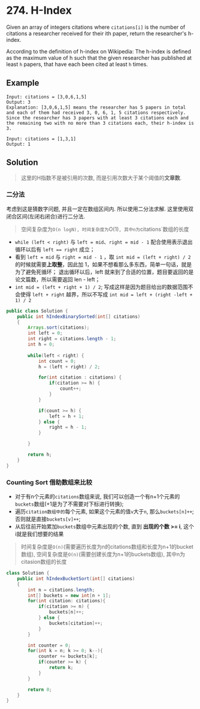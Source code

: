 # 274. H-Index
Given an array of integers citations where `citations[i]` is the number of citations a researcher received for their ith paper, 
return the researcher's h-index.

According to the definition of h-index on Wikipedia: 
The h-index is defined as the maximum value of h such that the given researcher has published at least `h` papers, 
that have each been cited at least `h` times.



## Example
```
Input: citations = [3,0,6,1,5]
Output: 3
Explanation: [3,0,6,1,5] means the researcher has 5 papers in total and each of them had received 3, 0, 6, 1, 5 citations respectively.
Since the researcher has 3 papers with at least 3 citations each and the remaining two with no more than 3 citations each, their h-index is 3.
```

```
Input: citations = [1,3,1]
Output: 1
```

## Solution
> 这里的H指数不是被引用的次数, 而是引用次数大于某个阈值的**文章数**.

### 二分法
考虑到这是猜数字问题, 并且一定在数组区间内. 所以使用二分法求解. 这里使用双闭合区间(左闭右闭合)进行二分法.
> 空间复杂度为`O(n logN), 时间复杂度为`O(1)`, 其中n为`citations`数组的长度 

* `while (left < right)` 与 `left = mid`、`right = mid - 1` 配合使用表示退出循环以后有 `left == right` 成立；
* 看到 `left = mid` 与 `right = mid - 1` ，取 `int mid = (left + right) / 2` 的时候就需要**上取整**，因此加 1，如果不想看那么多东西，简单一句话，就是为了避免死循环；
退出循环以后，left 就来到了合适的位置，题目要返回的是论文篇数，所以需要返回 len - left；
* `int mid = (left + right + 1) / 2`; 写成这样是因为题目给出的数据范围不会使得 `left + right` 越界，所以不写成 `int mid = left + (right -left + 1) / 2`

```java
public class Solution {
    public int hIndexBinarySorted(int[] citations)
    {
        Arrays.sort(citations);
        int left = 0;
        int right = citations.length - 1;
        int h = 0;
        
        while(left < right) {
            int count = 0;
            h = (left + right) / 2;

            for(int citation : citations) {
                if(citation >= h) {
                    count++;
                }
            }

            if(count >= h) {
                left = h + 1;
            } else {
                right = h - 1;
            }

        }

        return h;
    }
}
```

### Counting Sort 借助数组来比较

* 对于有n个元素的`citations`数组来说, 我们可以创造一个有n+1个元素的`buckets`数组(+1是为了不需要对下标进行转换); 
* 遍历`citation数组中的`每个元素, 如果这个元素的值`v`大于`n`, 那么`buckets[n]++`; 否则就是直接`buckets[v]++`;
* 从后往前开始累加`buckets`数组中元素出现的个数, 直到 **出现的个数 >= i**, 这个i就是我们想要的结果

> 时间复杂度是`O(n)`(需要遍历长度为n的citations数组和长度为n+1的bucket数组), 空间复杂度是`O(n)`(需要创建长度为n+1的buckets数组), 其中n为citasion数组的长度

```java
class Solution {
    public int hIndexBucketSort(int[] citations)
    {
        int n = citations.length;
        int[] buckets = new int[n + 1];
        for(int citation: citations){
            if(citation >= n) {
                buckets[n]++;
            } else {
                buckets[citation]++;
            }
        }

        int counter = 0;
        for(int k = n; k >= 0; k--){
            counter += buckets[k];
            if(counter >= k) {
                return k;
            }
        }

        return 0;
    }
}
```

